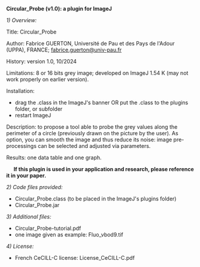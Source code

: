 **Circular_Probe (v1.0): a plugin for ImageJ**

_1) Overview:_

Title: Circular_Probe

Author: Fabrice GUERTON, Université de Pau et des Pays de l'Adour (UPPA), FRANCE; fabrice.guerton@univ-pau.fr

History: version 1.0, 10/2024

Limitations: 8 or 16 bits grey image; developed on ImageJ 1.54 K (may not work properly on earlier version).

Installation: 
- drag the .class in the ImageJ's banner OR put the .class to the plugins folder, or subfolder 
- restart ImageJ

Description: to propose a tool able to probe the grey values along the perimeter of a circle (previously drawn on the picture by the user). As option, you can smooth the image and thus reduce its noise: image pre-processings can be selected and adjusted via parameters.

Results: one data table and one graph.

     **If this plugin is used in your application and research, please reference it in your paper.**


_2) Code files provided:_

- Circular_Probe.class (to be placed in the ImageJ's plugins folder)
- Circular_Probe.jar


_3) Additional files:_

- Circular_Probe-tutorial.pdf
- one image given as example: Fluo_vbod9.tif


_4) License:_

- French CeCILL-C license: License_CeCILL-C.pdf

